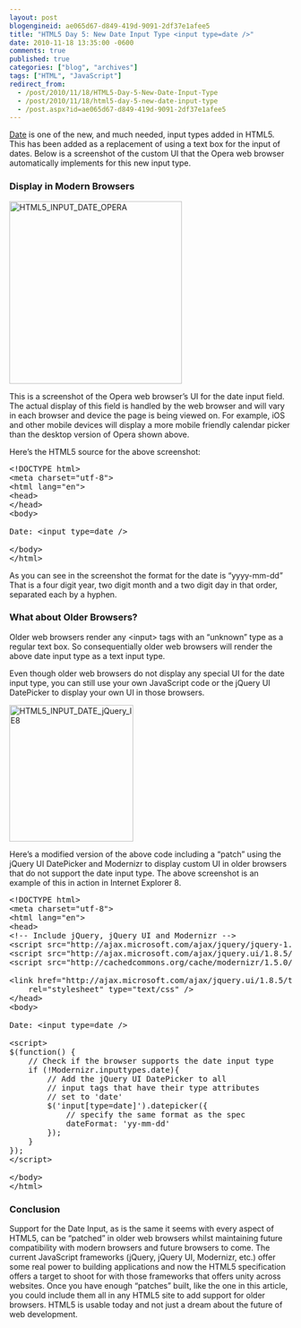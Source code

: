 ```yaml
---
layout: post
blogengineid: ae065d67-d849-419d-9091-2df37e1afee5
title: "HTML5 Day 5: New Date Input Type <input type=date />"
date: 2010-11-18 13:35:00 -0600
comments: true
published: true
categories: ["blog", "archives"]
tags: ["HTML", "JavaScript"]
redirect_from: 
  - /post/2010/11/18/HTML5-Day-5-New-Date-Input-Type
  - /post/2010/11/18/html5-day-5-new-date-input-type
  - /post.aspx?id=ae065d67-d849-419d-9091-2df37e1afee5
---
```

<!-- more -->

<a href="http://www.w3.org/TR/html-markup/input.date.html">Date</a> is one of the new, and much needed, input types added in HTML5. This has been added as a replacement of using a text box for the input of dates. Below is a screenshot of the custom UI that the Opera web browser automatically implements for this new input type.
<h3>Display in Modern Browsers</h3>

<a href="/images/postsHTML5_INPUT_DATE_OPERA.png"><img style="background-image: none; padding-left: 0px; padding-right: 0px; display: inline; padding-top: 0px; border: 0px;" title="HTML5_INPUT_DATE_OPERA" src="/images/postsHTML5_INPUT_DATE_OPERA_thumb.png" alt="HTML5_INPUT_DATE_OPERA" width="308" height="326" border="0" /></a>

This is a screenshot of the Opera web browser&rsquo;s UI for the date input field. The actual display of this field is handled by the web browser and will vary in each browser and device the page is being viewed on. For example, iOS and other mobile devices will display a more mobile friendly calendar picker than the desktop version of Opera shown above.

Here&rsquo;s the HTML5 source for the above screenshot:
<pre class="brush: xml; first-line: 1; tab-size: 4; toolbar: false; ">&lt;!DOCTYPE html&gt;
&lt;meta charset="utf-8"&gt;
&lt;html lang="en"&gt;
&lt;head&gt;
&lt;/head&gt;
&lt;body&gt;

Date: &lt;input type=date /&gt;

&lt;/body&gt;
&lt;/html&gt;</pre>

As you can see in the screenshot the format for the date is &ldquo;yyyy-mm-dd&rdquo; That is a four digit year, two digit month and a two digit day in that order, separated each by a hyphen.
<h3>What about Older Browsers?</h3>

Older web browsers render any &lt;input&gt; tags with an &ldquo;unknown&rdquo; type as a regular text box. So consequentially older web browsers will render the above date input type as a text input type.

Even though older web browsers do not display any special UI for the date input type, you can still use your own JavaScript code or the jQuery UI DatePicker to display your own UI in those browsers.

<a href="/images/postsHTML5_INPUT_DATE_jQuery_IE8.png"><img style="background-image: none; padding-left: 0px; padding-right: 0px; display: inline; padding-top: 0px; border: 0px;" title="HTML5_INPUT_DATE_jQuery_IE8" src="/images/postsHTML5_INPUT_DATE_jQuery_IE8_thumb.png" alt="HTML5_INPUT_DATE_jQuery_IE8" width="221" height="244" border="0" /></a>

Here&rsquo;s a modified version of the above code including a &ldquo;patch&rdquo; using the jQuery UI DatePicker and Modernizr to display custom UI in older browsers that do not support the date input type. The above screenshot is an example of this in action in Internet Explorer 8.
<pre class="brush: xml; first-line: 1; tab-size: 4; toolbar: false; ">&lt;!DOCTYPE html&gt;
&lt;meta charset="utf-8"&gt;
&lt;html lang="en"&gt;
&lt;head&gt;
&lt;!-- Include jQuery, jQuery UI and Modernizr --&gt;
&lt;script src="http://ajax.microsoft.com/ajax/jquery/jquery-1.4.4.js"&gt;&lt;/script&gt;
&lt;script src="http://ajax.microsoft.com/ajax/jquery.ui/1.8.5/jquery-ui.js"&gt;&lt;/script&gt;
&lt;script src="http://cachedcommons.org/cache/modernizr/1.5.0/javascripts/modernizr.js"&gt;&lt;/script&gt;

&lt;link href="http://ajax.microsoft.com/ajax/jquery.ui/1.8.5/themes/redmond/jquery-ui.css"
    rel="stylesheet" type="text/css" /&gt;
&lt;/head&gt;
&lt;body&gt;

Date: &lt;input type=date /&gt;

&lt;script&gt;
$(function() {
    // Check if the browser supports the date input type
    if (!Modernizr.inputtypes.date){
        // Add the jQuery UI DatePicker to all
        // input tags that have their type attributes
        // set to 'date'
        $('input[type=date]').datepicker({
            // specify the same format as the spec
            dateFormat: 'yy-mm-dd'
        });
    }
});
&lt;/script&gt;

&lt;/body&gt;
&lt;/html&gt;</pre>
<h3>Conclusion</h3>

Support for the Date Input, as is the same it seems with every aspect of HTML5, can be &ldquo;patched&rdquo; in older web browsers whilst maintaining future compatibility with modern browsers and future browsers to come. The current JavaScript frameworks (jQuery, jQuery UI, Modernizr, etc.) offer some real power to building applications and now the HTML5 specification offers a target to shoot for with those frameworks that offers unity across websites. Once you have enough &ldquo;patches&rdquo; built, like the one in this article, you could include them all in any HTML5 site to add support for older browsers. HTML5 is usable today and not just a dream about the future of web development.
